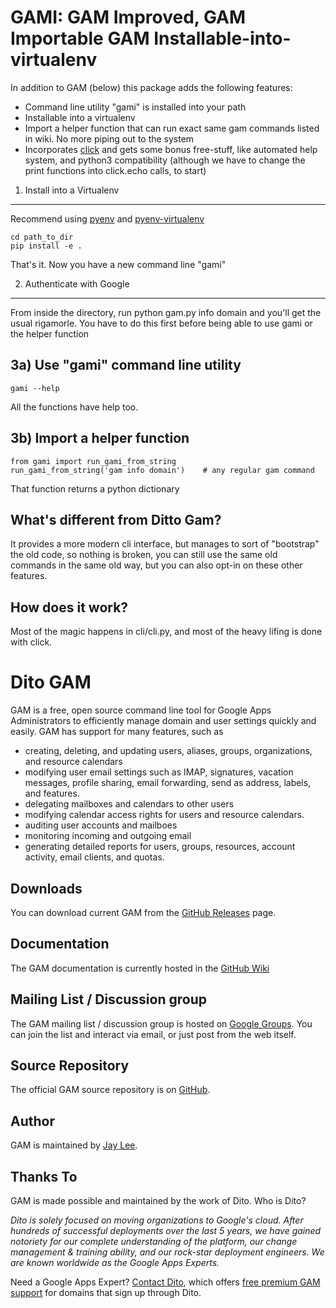 GAMI: GAM Improved, GAM Importable GAM Installable-into-virtualenv
============================

In addition to GAM (below) this package adds the following features:

* Command line utility "gami" is installed into your path
* Installable into a virtualenv
* Import a helper function that can run exact same gam commands listed in wiki. No more piping out to the system
* Incorporates [click](http://click.pocoo.org/4/) and gets some bonus free-stuff, like automated help system, and python3 compatibility (although we have to change the print functions into click.echo calls, to start)

1) Install into a Virtualenv
-------------------------
Recommend using [pyenv](https://github.com/yyuu/pyenv) and [pyenv-virtualenv](https://github.com/yyuu/pyenv-virtualenv)
```
cd path_to_dir
pip install -e .
```
That's it. Now you have a new command line "gami"


2) Authenticate with Google
------------------------
From inside the directory, run python gam.py info domain and you'll get the usual rigamorle. You have to do this first before being able to use gami or the helper function


3a) Use "gami" command line utility
----------
```
gami --help
```
All the functions have help too.


3b) Import a helper function
----------------------------
```
from gami import run_gami_from_string
run_gami_from_string('gam info domain')    # any regular gam command
```

That function returns a python dictionary


What's different from Ditto Gam?
--------------------------------
It provides a more modern cli interface, but manages to sort of "bootstrap" the old code, so nothing is broken, you can still use the same old commands in the same old way, but you can also opt-in on these other features.


How does it work?
-----------------
Most of the magic happens in cli/cli.py, and most of the heavy lifing is done with click. 



Dito GAM
============================
GAM is a free, open source command line tool for
Google Apps Administrators to efficiently manage
domain and user settings quickly and easily. GAM has support
for many features, such as

* creating, deleting, and updating users, aliases, groups, 
  organizations, and resource calendars
* modifying user email settings such as IMAP, signatures,
  vacation messages, profile sharing, email forwarding,
  send as address, labels, and features.
* delegating mailboxes and calendars to other users
* modifying calendar access rights for users and resource calendars.
* auditing user accounts and mailboes
* monitoring incoming and outgoing email
* generating detailed reports for users, groups, resources,
  account activity, email clients, and quotas.

Downloads
---------
You can download current GAM from 
the [GitHub Releases] page.

Documentation
------------------
The GAM documentation is currently hosted in the [GitHub Wiki]

Mailing List / Discussion group
-------------------------------
The GAM mailing list / discussion group is hosted
on [Google Groups].  You can join the list and interact
via email, or just post from the web itself.

Source Repository
-----------------

The official GAM source repository is on [GitHub].

Author
------

GAM is maintained by <a href="mailto:jay0lee@gmail.com">Jay Lee</a>.

Thanks To
---------

GAM is made possible and maintained by the work of Dito.
Who is Dito?

*Dito is solely focused on moving organizations to Google's
cloud. After hundreds of successful deployments over the
last 5 years, we have gained notoriety for our complete
understanding of the platform, our change management &
training ability, and our rock-star deployment engineers.
We are known worldwide as the Google Apps Experts.*

Need a Google Apps Expert? 
[Contact Dito](http://ditoweb.com/contact), which offers
[free premium GAM support](http://www.ditoweb.com/dito-gam)
for domains that sign up through Dito.

[GitHub Releases]: https://github.com/jay0lee/GAM/releases
[GitHub]: https://github.com/jay0lee/GAM/
[GitHub Wiki]: https://github.com/jay0lee/GAM/wiki/
[Google Groups]: http://groups.google.com/group/google-apps-manager
